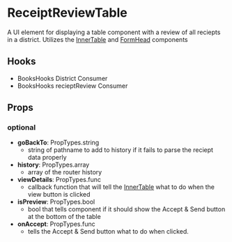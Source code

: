 # ReceiptReviewTable

A UI element for displaying a table component with a review of all reciepts in a district. Utilizes the [InnerTable](https://github.com/pay-theory/pay-theory-ui/tree/master/src/common/InnerTable) and [FormHead](https://github.com/pay-theory/pay-theory-ui/tree/master/src/common/FormHead) components 

## Hooks

* BooksHooks District Consumer
* BooksHooks recieptReview Consumer

## Props

### optional

* **goBackTo**: PropTypes.string
    * string of pathname to add to history if it fails to parse the reciept data properly
* **history**: PropTypes.array
    * array of the router history
* **viewDetails**: PropTypes.func
    * callback function that will tell the [InnerTable](https://github.com/pay-theory/pay-theory-ui/tree/master/src/common/InnerTable) what to do when the view button is clicked
* **isPreview**: PropTypes.bool
    * bool that tells component if it should show the Accept & Send button at the bottom of the table
* **onAccept**: PropTypes.func
    * tells the Accept & Send button what to do when clicked.





